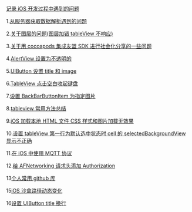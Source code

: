 <a href="https://github.com/zyfoolboy/problems-of-work/wiki">记录 iOS 开发过程中遇到的问题</a>

1.[从服务器获取数据解析遇到的问题](https://github.com/zyfoolboy/problems-of-work/wiki/%E4%BB%8E%E6%9C%8D%E5%8A%A1%E5%99%A8%E8%8E%B7%E5%8F%96%E6%95%B0%E6%8D%AE%E8%A7%A3%E6%9E%90%E6%97%B6%E9%81%87%E5%88%B0%E7%9A%84%E9%97%AE%E9%A2%98)

2.[关于图层的问题(图层加错 tableView 不响应)](https://github.com/zyfoolboy/problems-of-work/wiki/%E5%85%B3%E4%BA%8E%E5%9B%BE%E5%B1%82%E7%9A%84%E9%97%AE%E9%A2%98(%E5%9B%BE%E5%B1%82%E5%8A%A0%E9%94%99tableView%E4%B8%8D%E5%93%8D%E5%BA%94))

3.[关于用 cocoapods 集成友盟 SDK 进行社会化分享的一些问题](https://github.com/zyfoolboy/problems-of-work/wiki/%E5%85%B3%E4%BA%8E%E7%94%A8cocoapods%E9%9B%86%E6%88%90%E5%8F%8B%E7%9B%9FSDK%E8%BF%9B%E8%A1%8C%E7%A4%BE%E4%BC%9A%E5%8C%96%E5%88%86%E4%BA%AB%E7%9A%84%E4%B8%80%E4%BA%9B%E9%97%AE%E9%A2%98)

4.[AlertView 设置为不透明的](https://github.com/zyfoolboy/problems-of-work/wiki/iOS-AlertView%E8%83%8C%E6%99%AF%E8%AE%BE%E7%BD%AE%E4%B8%BA%E4%B8%8D%E9%80%8F%E6%98%8E)

5.[UIButton 设置 title 和 image](https://github.com/zyfoolboy/ButtonTitle/blob/master/README.md)

6.[TableView 点击空白收起键盘](https://github.com/zyfoolboy/problems-of-work/wiki/TableView%E7%82%B9%E5%87%BB%E7%A9%BA%E7%99%BD%E6%94%B6%E8%B5%B7%E9%94%AE%E7%9B%98)

7.[设置 BackBarButtonItem 为指定图片](https://github.com/zyfoolboy/BackBarButtonItem/blob/master/README.md)

8.[tableview 常用方法总结](https://github.com/zyfoolboy/problems-of-work/wiki/tableView%E5%B8%B8%E7%94%A8%E6%96%B9%E6%B3%95%E6%80%BB%E7%BB%93)

9.[iOS 加载本地 HTML 文件 CSS 样式和图片加载无效果 ](https://github.com/zyfoolboy/problems-of-work/wiki/iOS%E5%8A%A0%E8%BD%BD%E6%9C%AC%E5%9C%B0HTML%E6%96%87%E4%BB%B6CSS%E6%A0%B7%E5%BC%8F%E5%9B%BE%E7%89%87%E6%97%A0%E6%95%88%E6%9E%9C)

10.[设置 tableView 第一行为默认选中状态时 cell 的 selectedBackgroundView 显示不正确](https://github.com/zyfoolboy/problems-of-work/wiki/%E8%AE%BE%E7%BD%AE-tableView-%E7%AC%AC%E4%B8%80%E8%A1%8C%E4%B8%BA%E9%BB%98%E8%AE%A4%E9%80%89%E4%B8%AD%E7%8A%B6%E6%80%81%E6%97%B6-cell-%E7%9A%84-selectedBackgroundView-%E6%98%BE%E7%A4%BA%E4%B8%8D%E6%AD%A3%E7%A1%AE)

11.[在 iOS 中使用 MQTT 协议](https://github.com/zyfoolboy/MQTTDemo/blob/master/README.md)

12.[给 AFNetworking 请求头添加 Authorization](https://github.com/zyfoolboy/problems-of-work/wiki/%E7%BB%99-AFNetworking-%E8%AF%B7%E6%B1%82%E5%A4%B4%E6%B7%BB%E5%8A%A0-Authorization)

13[个人常用 github 库](https://github.com/zyfoolboy/problems-of-work/wiki/%E4%B8%AA%E4%BA%BA%E5%B8%B8%E7%94%A8-github-%E5%BA%93)

15[iOS 沙盒路径动态变化](https://github.com/zyfoolboy/work-issues/wiki/iOS-8-%E4%B9%8B%E5%90%8E%E6%B2%99%E7%9B%92%E8%B7%AF%E5%BE%84%E5%8A%A8%E6%80%81%E5%8C%96)

16[设置 UIButton title 换行](https://github.com/zyfoolboy/work-issues/wiki/UIButton-title-%E6%8D%A2%E8%A1%8C)
